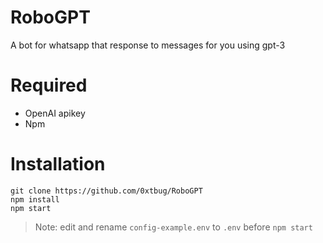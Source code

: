 # RoboGPT
A bot for whatsapp that response to messages for you using gpt-3

# Required
- OpenAI apikey
- Npm

# Installation

```
git clone https://github.com/0xtbug/RoboGPT
npm install
npm start
```
> Note: edit and rename `config-example.env` to `.env` before `npm start`
